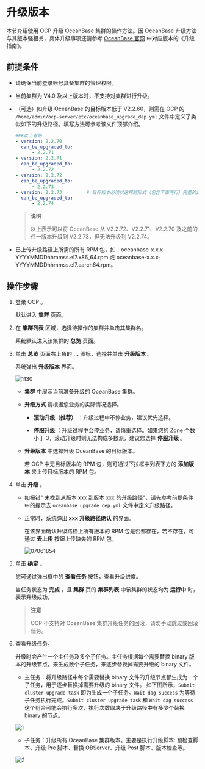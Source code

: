 # 升级版本

本节介绍使用 OCP 升级 OceanBase 集群的操作方法。因 OceanBase 升级方法与其版本强相关，具体升级事项还请参考 [OceanBase 官网](https://www.oceanbase.com/docs/oceanbase-database/oceanbase-database/V3.1.1/upgrade-overview) 中对应版本的《升级指南》。

## 前提条件

* 请确保当前登录账号具备集群的管理权限。
* 当前集群为 V4.0 及以上版本时，不支持对集群进行升级。
* （可选）如升级 OceanBase 的目标版本低于 V2.2.60，则需在 OCP 的 `/home/admin/ocp-server/etc/oceanbase_upgrade_dep.yml` 文件中定义了类似如下的升级路径。填写方法可参考该文件顶部介绍。

  ```yaml
  ###以上省略
  - version: 2.2.70
    can_be_upgraded_to:
        - 2.2.71
  - version: 2.2.71
    can_be_upgraded_to:
        - 2.2.72
  - version: 2.2.72
    can_be_upgraded_to:
        - 2.2.73
  - version: 2.2.73         # 目标版本必须以这样的形式（包含下面两行）完整的出现。
    can_be_upgraded_to:
        - 2.2.74
  ```

  > **说明**
  >
  > 以上表示可以将 OceanBase 从 V2.2.72、V2.2.71、V2.2.70 及之前的任一版本升级到 V2.2.73，但无法升级到 V2.2.74。
  
* 已上传升级路径上所需的所有 RPM 包，如：oceanbase-x.x.x-YYYYMMDDhhmmss.el7.x86_64.rpm 或 oceanbase-x.x.x-YYYYMMDDhhmmss.el7.aarch64.rpm。

## 操作步骤

1. 登录 OCP 。

   默认进入 **集群** 页面。

2. 在 **集群列表** 区域，选择待操作的集群并单击其集群名。

   系统默认进入该集群的 **总览** 页面。

3. 单击 **总览** 页面右上角的 **...** 图标，选择并单击 **升级版本** 。

   系统弹出 **升级版本** 界面。

   ![1130](https://obbusiness-private.oss-cn-shanghai.aliyuncs.com/doc/img/ocp/%E5%8D%87%E7%BA%A7%E7%89%88%E6%9C%AC1.png)

   * **集群** 中展示当前准备升级的 OceanBase 集群。

   * **升级方式** 请根据您业务的实际情况选择。

     * **滚动升级（推荐）** ：升级过程中不停业务，建议优先选择。

     * **停服升级** ：升级过程中会停业务，请慎重选择。如果您的 Zone 个数小于 3，滚动升级时则无法构成多数派，建议您选择 **停服升级** 。

   * **升级版本** 中选择升级 OceanBase 的目标版本。

     若 OCP 中无目标版本的 RPM 包，则可通过下拉框中列表下方的 **添加版本** 来上传目标版本的 RPM 包。

4. 单击 **升级** 。

   * 如报错" 未找到从版本 xxx 到版本 xxx 的升级路径"，请先参考前提条件中的提示去 `oceanbase_upgrade_dep.yml` 文件中定义升级路径。

   * 正常时，系统弹出 **xxx 升级路径确认** 的界面。

     在该界面确认升级路径上所有版本的 RPM 包是否都存在，若不存在，可通过 **去上传** 按钮上传缺失的 RPM 包。

     ![07061854](https://help-static-aliyun-doc.aliyuncs.com/assets/img/zh-CN/6978365261/p291963.png)

5. 单击 **确定** 。

   您可通过弹出框中的 **查看任务** 按钮，查看升级进度。

   当任务状态为 **完成** ，且 **集群** 页的 **集群列表** 中该集群的状态均为 **运行中** 时，表示升级成功。

   > **注意**
   >
   > OCP 不支持对 OceanBase 集群升级任务的回滚，请勿手动跳过或回滚任务。
  
6. 查看升级任务。

   升级时会产生一个主任务及多个子任务。主任务根据每个需要替换 binary 版本的升级节点，来生成数个子任务，来逐步替换掉需要升级的 binary 文件。

   * 主任务：将升级路径中每个需要替换 binary 文件的升级节点都生成为一个子任务，用于逐步替换掉需要升级的 binary 文件。
    如下图所示，`Submit cluster upgrade task` 即为生成一个子任务。`Wait dag success` 为等待子任务执行完成。`Submit cluster upgrade task` 和 `Wait dag success` 这个组合可能会执行多次，执行次数取决于升级路径中有多少个替换 binary 的节点。

    ![1](https://obbusiness-private.oss-cn-shanghai.aliyuncs.com/doc/img/ocp/%E4%B8%BB%E4%BB%BB%E5%8A%A1.png)

   * 子任务：升级所有 OceanBase 集群版本。主要是执行升级脚本: 预检查脚本、升级 Pre 脚本、替换 OBServer、升级 Post 脚本、版本检查等。

    ![2](https://obbusiness-private.oss-cn-shanghai.aliyuncs.com/doc/img/ocp/%E5%AD%90%E4%BB%BB%E5%8A%A1.png)
